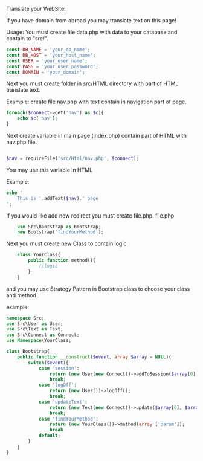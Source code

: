 Translate your WebSite! 

If you have domain from abroad you may translate text on this page! 

Usage: 
You must create file data.php with data to your database and contain to "src/".

```php
const DB_NAME = 'your_db_name';
const DB_HOST = 'your_host_name';
const USER = 'your_user_name';
const PASS = 'your_user_password';
const DOMAIN = 'your_domain';
```


Next you must create folder in src/HTML directory with part of HTML translate text.

Example: create file nav.php with text contain in navigation part of page.

```php
foreach($connect->get('nav') as $c){
    echo $c['nav'];
}
``` 

Next create variable in main page (index.php) contain part of HTML with nav.php file.

```php

$nav = requireFile('src/Html/nav.php', $connect);

```

You may use this variable in HTML

Example:

```php
echo '
	This is '.addText($nav).' page
';
```

If you would like add new redirect you must create file.php.
file.php
```php
	use Src\Bootstrap as Bootstrap;
	new Bootstrap('findYourMethod');
``` 

Next you must create new Class to contain logic
```php
	class YourClass{
		public function method(){
			//logic
		}
	}
```
and you may use Strategy Pattern in Bootstrap class to choose your class and method

example:

```php
namespace Src;
use Src\User as User;
use Src\Text as Text;
use Src\Connect as Connect;
use Namespace\YourClass;

class Bootstrap{
	public function __construct($event, array $array = NULL){
		switch($event){
			case 'session':
				return (new User(new Connect))->addToSession($array[0], $array[1]);
				break;
			case 'logOff':
				return (new User())->logOff();
				break;
			case 'updateText':
				return (new Text(new Connect))->update($array[0], $array[1]);
				break;
			case 'findYourMethod':
				return (new YourClass())->method(array ['param']);
				break
			default;
		}		
	}
}
```